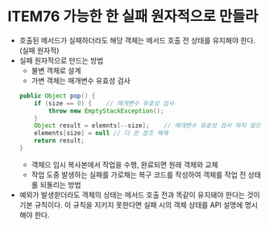 # ITEM76 가능한 한 실패 원자적으로 만들라

- 호출된 메서드가 실패하더라도 해당 객체는 메서드 호출 전 상태를 유지해야 한다.(실패 원자적)
- 실패 원자적으로 만드는 방법
    - 불변 객체로 설계
    - 가변 객체는 매개변수 유효성 검사
    ```java
    public Object pop() {
        if (size == 0) {    // 매개변수 유효성 검사
            throw new EmptyStackException();    
        }
        Object result = elemnts[--size];    // 매개변수 유효성 검사 하지 않으면 size 음수로 변경됨.
        elements[size] = null // 다 쓴 참조 해제
        return result;
    }
    ```
    - 객체으 임시 복사본에서 작업을 수행, 완료되면 원래 객체와 교체
    - 작업 도중 발생하는 실패를 가로채는 복구 코드를 작성하여 객체를 작업 전 상태롤 되돌리는 방법
- 예외가 발생핟더라도 객체의 상태는 메서드 호출 전과 똑같이 유지돼야 한다는 것이 기본 규칙이다. 이 규칙을 지키지 못한다면 실패 시의 객체 상태를 API 설명에 명시해야 한다.